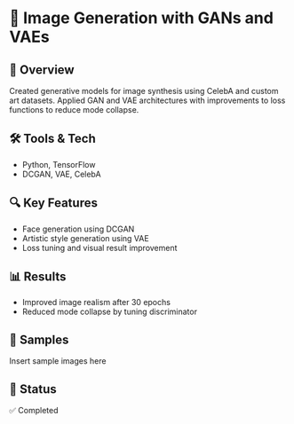 # 🎨 Image Generation with GANs and VAEs

## 📌 Overview
Created generative models for image synthesis using CelebA and custom art datasets. Applied GAN and VAE architectures with improvements to loss functions to reduce mode collapse.

## 🛠️ Tools & Tech
- Python, TensorFlow
- DCGAN, VAE, CelebA

## 🔍 Key Features
- Face generation using DCGAN
- Artistic style generation using VAE
- Loss tuning and visual result improvement

## 📊 Results
- Improved image realism after 30 epochs
- Reduced mode collapse by tuning discriminator

## 👀 Samples
Insert sample images here

## 📌 Status
✅ Completed
